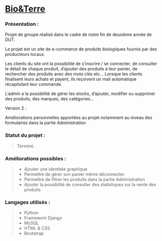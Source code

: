 # [Bio&Terre](https://github.com/ErwannGauthier/Bio_Et_Terre)
 
### **Présentation** :
 
Projet de groupe réalisé dans le cadre de notre fin de deuxième année de DUT.
 
Le projet est un site de e-commerce de produits biologiques fournis par des producteurs locaux.
 
Les clients du site ont la possibilité de s’inscrire / se connecter, de consulter le détail de chaque produit, d’ajouter des produits à leur panier, de rechercher des produits avec des mots clés etc… Lorsque les clients finalisent leurs achats et payent, ils reçoivent un mail automatique récapitulant leur commande.
 
L’admin a la possibilité de gérer les stocks, d’ajouter, modifier ou supprimer des produits, des marques, des catégories…
 
Version 2 :
 
Améliorations personnelles apportées au projet notamment au niveau des formulaires dans la partie Administration
 
### **Statut du projet** :
 
>Terminé.

### **Améliorations possibles** :
>- Ajouter une identitée graphique
>- Permettre de gérer son panier même déconnecter
>- Permettre de filtrer les produits dans la partie Administration
>- Ajouter la possibilité de consulter des statistiques sur la vente des produits
 
### **Langages utilisés :**
 
>- Python
>- Framework Django
>- MySQL
>- HTML & CSS
>- Bootstrap